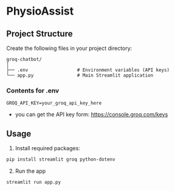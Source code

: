 # PhysioAssist

## Project Structure

Create the following files in your project directory:

```
groq-chatbot/
│
├── .env                  # Environment variables (API keys)
└── app.py                # Main Streamlit application
```


### Contents for .env

```
GROQ_API_KEY=your_groq_api_key_here
```
- you can get the API key form: https://console.groq.com/keys

## Usage
 1. Install required packages:
   ```bash
   pip install streamlit groq python-dotenv
   ```
2. Run the app
```bash
streamlit run app.py
```